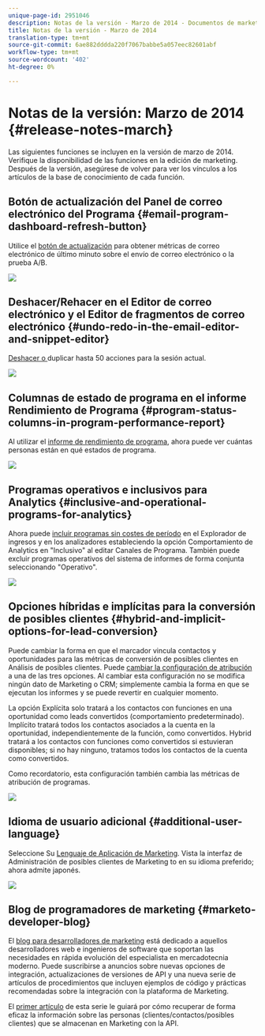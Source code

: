 ```yaml
---
unique-page-id: 2951046
description: Notas de la versión - Marzo de 2014 - Documentos de marketing - Documentación del producto
title: Notas de la versión - Marzo de 2014
translation-type: tm+mt
source-git-commit: 6ae882dddda220f7067babbe5a057eec82601abf
workflow-type: tm+mt
source-wordcount: '402'
ht-degree: 0%

---
```



# Notas de la versión: Marzo de 2014 {#release-notes-march}

Las siguientes funciones se incluyen en la versión de marzo de 2014. Verifique la disponibilidad de las funciones en la edición de marketing. Después de la versión, asegúrese de volver para ver los vínculos a los artículos de la base de conocimiento de cada función.

## Botón de actualización del Panel de correo electrónico del Programa {#email-program-dashboard-refresh-button}

Utilice el [botón de actualización](/help/marketo/product-docs/email-marketing/email-programs/email-program-data/use-the-email-program-dashboard.md) para obtener métricas de correo electrónico de último minuto sobre el envío de correo electrónico o la prueba A/B.

![](assets/image2014-9-22-11-3a35-3a15.png)

## Deshacer/Rehacer en el Editor de correo electrónico y el Editor de fragmentos de correo electrónico {#undo-redo-in-the-email-editor-and-snippet-editor}

[Deshacer o ](/help/marketo/product-docs/email-marketing/general/email-editor-2/edit-elements-in-an-email.md) duplicar hasta 50 acciones para la sesión actual.

![](assets/image2014-9-22-11-3a35-3a40.png)

## Columnas de estado de programa en el informe Rendimiento de Programa {#program-status-columns-in-program-performance-report}

Al utilizar el [informe de rendimiento de programa](/help/marketo/product-docs/core-marketo-concepts/programs/program-performance-report/add-program-status-columns-to-a-program-report.md), ahora puede ver cuántas personas están en qué estados de programa.

![](assets/image2014-9-22-11-3a36-3a13.png)

## Programas operativos e inclusivos para Analytics {#inclusive-and-operational-programs-for-analytics}

Ahora puede [incluir programas sin costes de período](/help/marketo/product-docs/reporting/revenue-cycle-analytics/program-analytics/make-a-program-without-a-period-cost-available-in-revenue-explorer-and-analyzers.md) en el Explorador de ingresos y en los analizadores estableciendo la opción Comportamiento de Analytics en &quot;Inclusivo&quot; al editar Canales de Programa. También puede excluir programas operativos del sistema de informes de forma conjunta seleccionando &quot;Operativo&quot;.

![](assets/image2014-9-22-11-3a36-3a32.png)

## Opciones híbridas e implícitas para la conversión de posibles clientes {#hybrid-and-implicit-options-for-lead-conversion}

Puede cambiar la forma en que el marcador vincula contactos y oportunidades para las métricas de conversión de posibles clientes en Análisis de posibles clientes. Puede [cambiar la configuración de atribución](/help/marketo/product-docs/administration/settings/change-attribution-settings-for-analytics.md) a una de las tres opciones. Al cambiar esta configuración no se modifica ningún dato de Marketing o CRM; simplemente cambia la forma en que se ejecutan los informes y se puede revertir en cualquier momento.

La opción Explícita solo tratará a los contactos con funciones en una oportunidad como leads convertidos (comportamiento predeterminado). Implícito tratará todos los contactos asociados a la cuenta en la oportunidad, independientemente de la función, como convertidos. Hybrid tratará a los contactos con funciones como convertidos si estuvieran disponibles; si no hay ninguno, tratamos todos los contactos de la cuenta como convertidos.

Como recordatorio, esta configuración también cambia las métricas de atribución de programas.

![](assets/image2014-9-22-11-3a36-3a51.png)

## Idioma de usuario adicional {#additional-user-language}

Seleccione Su [Lenguaje de Aplicación de Marketing](/help/marketo/product-docs/administration/settings/select-your-language-locale-and-time-zone.md). Vista la interfaz de Administración de posibles clientes de Marketing to en su idioma preferido; ahora admite japonés.

![](assets/image2014-9-22-11-3a37-3a14.png)

## Blog de programadores de marketing {#marketo-developer-blog}

El [blog para desarrolladores de marketing](https://developers.marketo.com/blog/) está dedicado a aquellos desarrolladores web e ingenieros de software que soportan las necesidades en rápida evolución del especialista en mercadotecnia moderno. Puede suscribirse a anuncios sobre nuevas opciones de integración, actualizaciones de versiones de API y una nueva serie de artículos de procedimientos que incluyen ejemplos de código y prácticas recomendadas sobre la integración con la plataforma de Marketing.

El [primer artículo](https://developers.marketo.com/blog/retrieving-customer-and-prospect-information-from-marketo-using-the-api/) de esta serie le guiará por cómo recuperar de forma eficaz la información sobre las personas (clientes/contactos/posibles clientes) que se almacenan en Marketing con la API.

